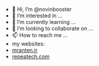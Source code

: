 - 👋 Hi, I’m @novinbooster
- 👀 I’m interested in ...
- 🌱 I’m currently learning ...
- 💞️ I’m looking to collaborate on ...
- 📫 How to reach me ...
- my websites:
- [mranten.ir](https://mranten.ir)
- [repeatech.com](https://repeatech.com)
<!---
novinbooster/novinbooster is a ✨ special ✨ repository because its `README.md` (this file) appears on your GitHub profile.
You can click the Preview link to take a look at your changes.
--->
